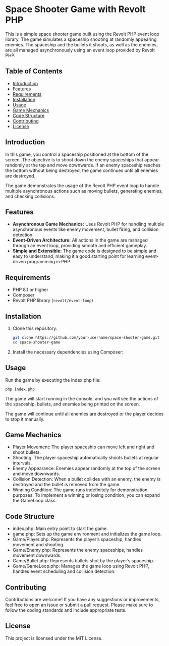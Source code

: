 # Space Shooter Game with Revolt PHP

This is a simple space shooter game built using the Revolt PHP event loop library. The game simulates a spaceship shooting at randomly appearing enemies. The spaceship and the bullets it shoots, as well as the enemies, are all managed asynchronously using an event loop provided by Revolt PHP.

## Table of Contents
- [Introduction](#introduction)
- [Features](#features)
- [Requirements](#requirements)
- [Installation](#installation)
- [Usage](#usage)
- [Game Mechanics](#game-mechanics)
- [Code Structure](#code-structure)
- [Contributing](#contributing)
- [License](#license)

## Introduction

In this game, you control a spaceship positioned at the bottom of the screen. The objective is to shoot down the enemy spaceships that appear randomly at the top and move downwards. If an enemy spaceship reaches the bottom without being destroyed, the game continues until all enemies are destroyed.

The game demonstrates the usage of the Revolt PHP event loop to handle multiple asynchronous actions such as moving bullets, generating enemies, and checking collisions.

## Features

- **Asynchronous Game Mechanics:** Uses Revolt PHP for handling multiple asynchronous events like enemy movement, bullet firing, and collision detection.
- **Event-Driven Architecture:** All actions in the game are managed through an event loop, providing smooth and efficient gameplay.
- **Simple and Extensible:** The game code is designed to be simple and easy to understand, making it a good starting point for learning event-driven programming in PHP.

## Requirements

- PHP 8.1 or higher
- Composer
- Revolt PHP library (`revolt/event-loop`)

## Installation

1. Clone this repository:

   ```bash
   git clone https://github.com/your-username/space-shooter-game.git
   cd space-shooter-game

2. Install the necessary dependencies using Composer:

## Usage
Run the game by executing the index.php file:
```
php index.php
```
The game will start running in the console, and you will see the actions of the spaceship, bullets, and enemies being printed on the screen.

The game will continue until all enemies are destroyed or the player decides to stop it manually.

## Game Mechanics
- Player Movement: The player spaceship can move left and right and shoot bullets.
- Shooting: The player spaceship automatically shoots bullets at regular intervals.
- Enemy Appearance: Enemies appear randomly at the top of the screen and move downwards.
- Collision Detection: When a bullet collides with an enemy, the enemy is destroyed and the bullet is removed from the game.
- Winning Condition: The game runs indefinitely for demonstration purposes. To implement a winning or losing condition, you can expand the GameLoop class.

## Code Structure
- index.php: Main entry point to start the game.
- game.php: Sets up the game environment and initializes the game loop.
- Game/Player.php: Represents the player’s spaceship, handles movement and shooting.
- Game/Enemy.php: Represents the enemy spaceships, handles movement downwards.
- Game/Bullet.php: Represents bullets shot by the player’s spaceship.
- Game/GameLoop.php: Manages the game loop using Revolt PHP, handles event scheduling and collision detection.

## Contributing
Contributions are welcome! If you have any suggestions or improvements, feel free to open an issue or submit a pull request. Please make sure to follow the coding standards and include appropriate tests.

## License
This project is licensed under the MIT License.

